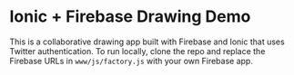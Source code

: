 # Ionic + Firebase Drawing Demo

This is a collaborative drawing app built with Firebase and Ionic that uses Twitter authentication. To run locally, clone the repo and replace the Firebase URLs in `www/js/factory.js` with your own Firebase app.